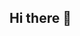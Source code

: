 ## Hi there 👋

<!--
**AlBell656/AlBell656** is a ✨ _special_ ✨ repository because its `README.md` (this file) appears on your GitHub profile.

Here are some ideas to get you started:

Welcome to my github page!
-->
